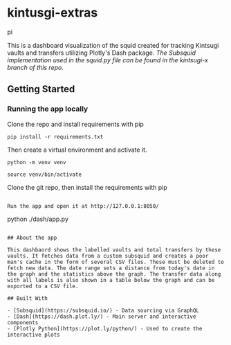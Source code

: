 # kintusgi-extras
pi

This is a dashboard visualization of the squid created for tracking Kintsugi vaults and transfers utilizing Plotly's Dash package. *The Subsquid implementation used in the squid.py file can be found in the kintsugi-x branch of this repo.*

## Getting Started

### Running the app locally

Clone the repo and install requirements with pip

```
pip install -r requirements.txt
```

Then create a virtual environment and activate it.

```
python -m venv venv

source venv/bin/activate
```

Clone the git repo, then install the requirements with pip

```

Run the app and open it at http://127.0.0.1:8050/

```

python ./dash/app.py

```

## About the app

This dashbaord shows the labelled vaults and total transfers by these vaults. It fetches data from a custom subsquid and creates a poor man's cache in the form of several CSV files. These must be deleted to fetch new data. The date range sets a distance from today's date in the graph and the statistics above the graph. The transfer data along with all labels is also shown in a table below the graph and can be exported to a CSV file.

## Built With

- [Subsquid](https://subsquid.io/) - Data sourcing via GraphQL
- [Dash](https://dash.plot.ly/) - Main server and interactive components
- [Plotly Python](https://plot.ly/python/) - Used to create the interactive plots


